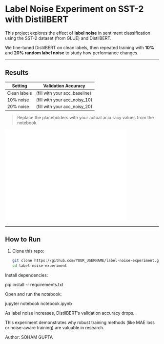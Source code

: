 # Label Noise Experiment on SST-2 with DistilBERT

This project explores the effect of **label noise** in sentiment classification using the SST-2 dataset (from GLUE) and DistilBERT.  

We fine-tuned DistilBERT on clean labels, then repeated training with **10%** and **20% random label noise** to study how performance changes.

---

##  Results

| Setting        | Validation Accuracy |
|----------------|----------------------|
| Clean labels   | (fill with your acc_baseline) |
| 10% noise      | (fill with your acc_noisy_10) |
| 20% noise      | (fill with your acc_noisy_20) |

> Replace the placeholders with your actual accuracy values from the notebook.

<img src="results.png" width="400">

---

##  How to Run

1. Clone this repo:
   ```bash
   git clone https://github.com/YOUR_USERNAME/label-noise-experiment.git
   cd label-noise-experiment
Install dependencies:

pip install -r requirements.txt


Open and run the notebook:

jupyter notebook notebook.ipynb



As label noise increases, DistilBERT’s validation accuracy drops.

This experiment demonstrates why robust training methods (like MAE loss or noise-aware training) are valuable in research.

Author: SOHAM GUPTA

